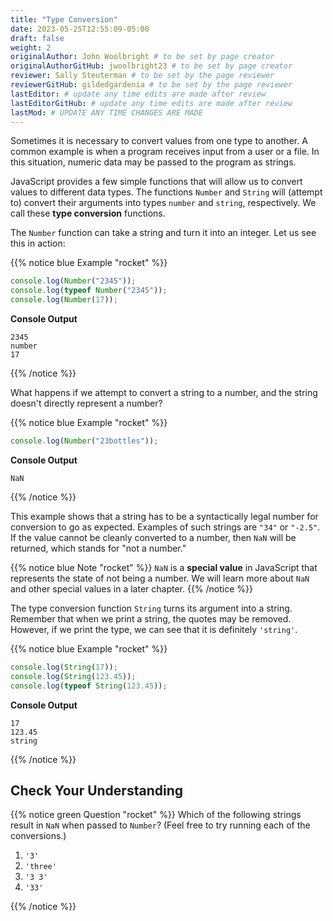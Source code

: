 ```yaml
---
title: "Type Conversion"
date: 2023-05-25T12:55:09-05:00
draft: false
weight: 2
originalAuthor: John Woolbright # to be set by page creator
originalAuthorGitHub: jwoolbright23 # to be set by page creator
reviewer: Sally Steuterman # to be set by the page reviewer
reviewerGitHub: gildedgardenia # to be set by the page reviewer
lastEditor: # update any time edits are made after review
lastEditorGitHub: # update any time edits are made after review
lastMod: # UPDATE ANY TIME CHANGES ARE MADE
---
```


Sometimes it is necessary to convert values from one type to another. A common example is when a program receives input from a user or a file. In this situation, numeric data may be passed to the program as strings.

JavaScript provides a few simple functions that will allow us to convert values to different data types. The functions `Number` and `String` will (attempt to) convert their arguments into types `number` and `string`, respectively. We call these **type conversion** functions.

The `Number` function can take a string and turn it into an integer. Let us see this in action:

{{% notice blue Example "rocket" %}}
```javascript
console.log(Number("2345"));
console.log(typeof Number("2345"));
console.log(Number(17));
```

**Console Output**

```console
2345
number
17
```
{{% /notice %}}

What happens if we attempt to convert a string to a number, and the string doesn't directly represent a number?

{{% notice blue Example "rocket" %}}
```javascript
console.log(Number("23bottles"));
```

**Console Output**

```console
NaN
```
{{% /notice %}}

This example shows that a string has to be a syntactically legal number for conversion to go as expected. Examples of such strings are `"34"` or `"-2.5"`. If the value cannot be cleanly converted to a number, then `NaN` will be returned, which stands for "not a number."

{{% notice blue Note "rocket" %}}
`NaN` is a **special value** in JavaScript that represents the state of not being a number. We will learn more about `NaN` and other special values in a later chapter.
{{% /notice %}}

The type conversion function `String` turns its argument into a string. Remember that when we print a string, the quotes may be removed. However, if we print the type, we can see that it is definitely `'string'`.

{{% notice blue Example "rocket" %}}
```javascript
console.log(String(17));
console.log(String(123.45));
console.log(typeof String(123.45));
```

**Console Output**

```console
17
123.45
string
```
{{% /notice %}}

## Check Your Understanding

{{% notice green Question "rocket" %}}
Which of the following strings result in `NaN` when passed to `Number`? (Feel free to try running each of the conversions.)

1. `'3'`
2. `'three'`
3. `'3 3'`
4. `'33'`

<!-- solution: three and 3 3 -->
{{% /notice %}}